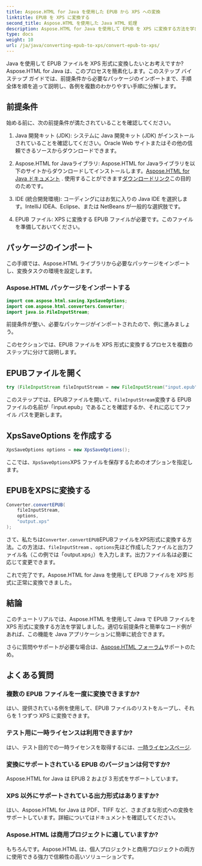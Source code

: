 ```yaml
---
title: Aspose.HTML for Java を使用した EPUB から XPS への変換
linktitle: EPUB を XPS に変換する
second_title: Aspose.HTML を使用した Java HTML 処理
description: Aspose.HTML for Java を使用して EPUB を XPS に変換する方法を学びます。EPUB から XPS へのシームレスな変換のステップバイステップ ガイド。今すぐお試しください。
type: docs
weight: 10
url: /ja/java/converting-epub-to-xps/convert-epub-to-xps/
---
```


Java を使用して EPUB ファイルを XPS 形式に変換したいとお考えですか? Aspose.HTML for Java は、このプロセスを簡素化します。このステップ バイ ステップ ガイドでは、前提条件から必要なパッケージのインポートまで、手順全体を順を追って説明し、各例を複数のわかりやすい手順に分解します。

## 前提条件

始める前に、次の前提条件が満たされていることを確認してください。

1. Java 開発キット (JDK): システムに Java 開発キット (JDK) がインストールされていることを確認してください。Oracle Web サイトまたはその他の信頼できるソースからダウンロードできます。

2. Aspose.HTML for Javaライブラリ: Aspose.HTML for Javaライブラリを以下のサイトからダウンロードしてインストールします。[Aspose.HTML for Java ドキュメント](https://reference.aspose.com/html/java/) . 使用することができます[ダウンロードリンク](https://releases.aspose.com/html/java/)この目的のためです。

3. IDE (統合開発環境): コーディングにはお気に入りの Java IDE を選択します。IntelliJ IDEA、Eclipse、または NetBeans が一般的な選択肢です。

4. EPUB ファイル: XPS に変換する EPUB ファイルが必要です。このファイルを準備しておいてください。

## パッケージのインポート

この手順では、Aspose.HTML ライブラリから必要なパッケージをインポートし、変換タスクの環境を設定します。

### Aspose.HTML パッケージをインポートする

```java
import com.aspose.html.saving.XpsSaveOptions;
import com.aspose.html.converters.Converter;
import java.io.FileInputStream;
```

前提条件が整い、必要なパッケージがインポートされたので、例に進みましょう。

このセクションでは、EPUB ファイルを XPS 形式に変換するプロセスを複数のステップに分けて説明します。

## EPUBファイルを開く

```java
try (FileInputStream fileInputStream = new FileInputStream("input.epub")) {
```

このステップでは、EPUBファイルを開いて、`FileInputStream`変換する EPUB ファイルの名前が「input.epub」であることを確認するか、それに応じてファイル パスを更新します。

## XpsSaveOptions を作成する

```java
XpsSaveOptions options = new XpsSaveOptions();
```

ここでは、`XpsSaveOptions`XPS ファイルを保存するためのオプションを指定します。

## EPUBをXPSに変換する

```java
Converter.convertEPUB(
    fileInputStream,
    options,
    "output.xps"
);
```

さて、私たちは`Converter.convertEPUB`EPUBファイルをXPS形式に変換する方法。この方法は、`fileInputStream` 、`options`先ほど作成したファイルと出力ファイル名（この例では「output.xps」）を入力します。出力ファイル名は必要に応じて変更できます。

これで完了です。Aspose.HTML for Java を使用して EPUB ファイルを XPS 形式に正常に変換できました。

## 結論

このチュートリアルでは、Aspose.HTML を使用して Java で EPUB ファイルを XPS 形式に変換する方法を学習しました。適切な前提条件と簡単なコード例があれば、この機能を Java アプリケーションに簡単に統合できます。

さらに質問やサポートが必要な場合は、[Aspose.HTML フォーラム](https://forum.aspose.com/)サポートのため。

## よくある質問

### 複数の EPUB ファイルを一度に変換できますか?
はい、提供されている例を使用して、EPUB ファイルのリストをループし、それらを 1 つずつ XPS に変換できます。

### テスト用に一時ライセンスは利用できますか?
はい、テスト目的での一時ライセンスを取得するには、[一時ライセンスページ](https://purchase.aspose.com/temporary-license/).

### 変換にサポートされている EPUB のバージョンは何ですか?
Aspose.HTML for Java は EPUB 2 および 3 形式をサポートしています。

### XPS 以外にサポートされている出力形式はありますか?
はい、Aspose.HTML for Java は PDF、TIFF など、さまざまな形式への変換をサポートしています。詳細についてはドキュメントを確認してください。

### Aspose.HTML は商用プロジェクトに適していますか?
もちろんです。Aspose.HTML は、個人プロジェクトと商用プロジェクトの両方に使用できる強力で信頼性の高いソリューションです。